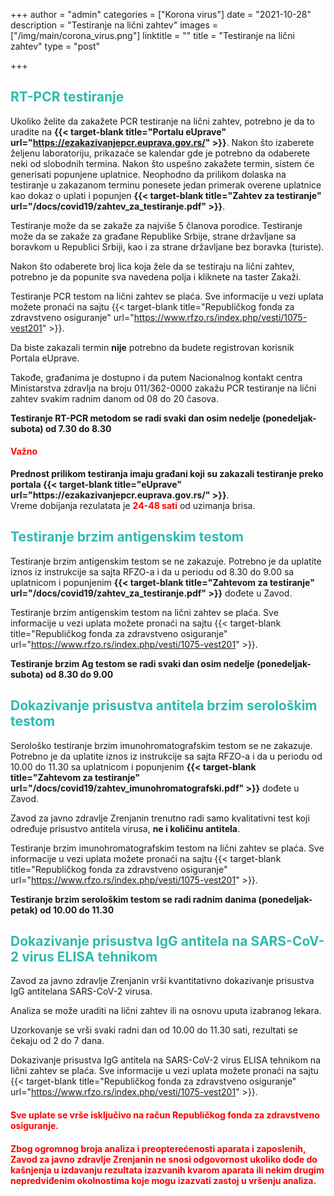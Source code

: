 +++
author = "admin"
categories = ["Korona virus"]
date = "2021-10-28"
description = "Testiranje na lični zahtev"
images = ["/img/main/corona_virus.png"]
linktitle = ""
title = "Testiranje na lični zahtev"
type = "post"

+++

<h2 style="color: #2ebaae">RT-PCR testiranje</h2>

Ukoliko želite da zakažete PCR testiranje na lični zahtev, potrebno je da to uradite na **{{< target-blank title="Portalu eUprave" url="https://ezakazivanjepcr.euprava.gov.rs/" >}}**. Nakon što izaberete željenu laboratoriju, prikazaće se kalendar gde je potrebno da odaberete neki od slobodnih termina. Nakon što uspešno zakažete termin, sistem će generisati popunjene uplatnice. Neophodno da prilikom dolaska na testiranje u zakazanom terminu ponesete jedan primerak overene uplatnice kao dokaz o uplati i popunjen **{{< target-blank title="Zahtev za testiranje" url="/docs/covid19/zahtev_za_testiranje.pdf" >}}**.

Testiranje može da se zakaže za najviše 5 članova porodice. Testiranje može da se zakaže za građane Republike Srbije, strane državljane sa boravkom u Republici Srbiji, kao i za strane državljane bez boravka (turiste).

Nakon što odaberete broj lica koja žele da se testiraju na lični zahtev, potrebno je da popunite sva navedena polja i kliknete na taster Zakaži.

Testiranje PCR testom na lični zahtev se plaća. Sve informacije u vezi uplata možete pronaći na sajtu {{< target-blank title="Republičkog fonda za zdravstveno osiguranje" url="https://www.rfzo.rs/index.php/vesti/1075-vest201" >}}.

Da biste zakazali termin **nije** potrebno da budete registrovan korisnik Portala eUprave.

Takođe, građanima je dostupno i da putem Nacionalnog kontakt centra Ministarstva zdravlja na broju 011/362-0000 zakažu PCR testiranje na lični zahtev svakim radnim danom od 08 do 20 časova.

<strong>Testiranje RT-PCR metodom se radi svaki dan osim nedelje (ponedeljak-subota) od 7.30 do 8.30</strong>

<h4 style="color: red;">Važno</h4>
<strong>Prednost prilikom testiranja imaju građani koji su zakazali testiranje preko portala {{< target-blank title="eUprave" url="https://ezakazivanjepcr.euprava.gov.rs/" >}}</strong>.<br />
Vreme dobijanja rezulatata je <strong><span style="color: red;">24-48 sati</span></strong> od uzimanja brisa.

<h2 style="color: #2ebaae">Testiranje brzim antigenskim testom</h2>

Testiranje brzim antigenskim testom se ne zakazuje. Potrebno je da uplatite iznos iz instrukcije sa sajta RFZO-a i da u periodu od 8.30 do 9.00 sa uplatnicom i popunjenim **{{< target-blank title="Zahtevom za testiranje" url="/docs/covid19/zahtev_za_testiranje.pdf" >}}** dođete u Zavod.

Testiranje brzim antigenskim testom na lični zahtev se plaća. Sve informacije u vezi uplata možete pronaći na sajtu {{< target-blank title="Republičkog fonda za zdravstveno osiguranje" url="https://www.rfzo.rs/index.php/vesti/1075-vest201" >}}.

<strong>Testiranje brzim Ag testom se radi svaki dan osim nedelje (ponedeljak-subota) od 8.30 do 9.00</strong>

<h2 style="color: #2ebaae">Dokazivanje prisustva antitela brzim serološkim testom</h2>

Serološko testiranje brzim imunohromatografskim testom se ne zakazuje. Potrebno je da uplatite iznos iz instrukcije sa sajta RFZO-a i da u periodu od 10.00 do 11.30 sa uplatnicom i popunjenim **{{< target-blank title="Zahtevom za testiranje" url="/docs/covid19/zahtev_imunohromatografski.pdf" >}}** dođete u Zavod.

Zavod za javno zdravlje Zrenjanin trenutno radi samo kvalitativni test koji određuje prisustvo antitela virusa, **ne i količinu antitela**.

Testiranje brzim imunohromatografskim testom na lični zahtev se plaća. Sve informacije u vezi uplata možete pronaći na sajtu {{< target-blank title="Republičkog fonda za zdravstveno osiguranje" url="https://www.rfzo.rs/index.php/vesti/1075-vest201" >}}.

<strong>Testiranje brzim serološkim testom se radi radnim danima (ponedeljak-petak) od 10.00 do 11.30</strong>

<h2 style="color: #2ebaae">Dokazivanje prisustva IgG antitela na SARS-CoV-2 virus ELISA tehnikom</h2>

Zavod za javno zdravlje Zrenjanin vrši kvantitativno dokazivanje prisustva IgG antitelana SARS-CoV-2 virusa.

Analiza se može uraditi na lični zahtev ili na osnovu uputa izabranog lekara.

Uzorkovanje se vrši svaki radni dan od 10.00 do 11.30 sati, rezultati se čekaju od 2 do 7 dana.

Dokazivanje prisustva IgG antitela na SARS-CoV-2 virus ELISA tehnikom na lični zahtev se plaća. Sve informacije u vezi uplata možete pronaći na sajtu {{< target-blank title="Republičkog fonda za zdravstveno osiguranje" url="https://www.rfzo.rs/index.php/vesti/1075-vest201" >}}.

<h4 style="color: red;">Sve uplate se vrše isključivo na račun Republičkog fonda za zdravstveno osiguranje.</h4>

<h4 style="color: red;">Zbog ogromnog broja analiza i preopterećenosti aparata i zaposlenih, Zavod za javno zdravlje Zrenjanin ne snosi odgovornost ukoliko dođe do kašnjenja u izdavanju rezultata izazvanih kvarom aparata ili nekim drugim nepredviđenim okolnostima koje mogu izazvati zastoj u vršenju analiza.</h4>
